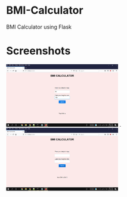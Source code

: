 # BMI-Calculator

BMI Calculator using Flask

# Screenshots

<img src="Screenshots/before.png" width="300">   .   <img src="Screenshots/lol.png" width="300">


